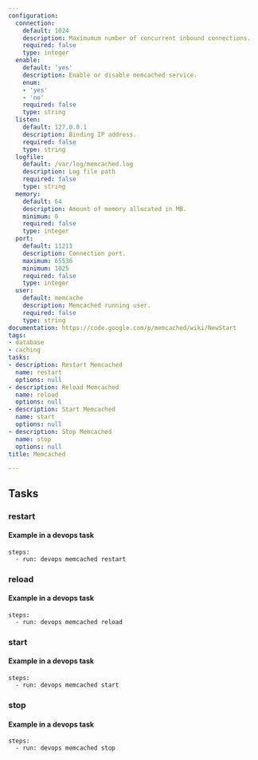 ```yaml
---
configuration:
  connection:
    default: 1024
    description: Maximumum number of concurrent inbound connections.
    required: false
    type: integer
  enable:
    default: 'yes'
    description: Enable or disable memcached service.
    enum:
    - 'yes'
    - 'no'
    required: false
    type: string
  listen:
    default: 127.0.0.1
    description: Binding IP address.
    required: false
    type: string
  logfile:
    default: /var/log/memcached.log
    description: Log file path
    required: false
    type: string
  memory:
    default: 64
    description: Amount of memory allocated in MB.
    minimum: 0
    required: false
    type: integer
  port:
    default: 11211
    description: Connection port.
    maximum: 65536
    minimum: 1025
    required: false
    type: integer
  user:
    default: memcache
    description: Memcached running user.
    required: false
    type: string
documentation: https://code.google.com/p/memcached/wiki/NewStart
tags:
- database
- caching
tasks:
- description: Restart Memcached
  name: restart
  options: null
- description: Reload Memcached
  name: reload
  options: null
- description: Start Memcached
  name: start
  options: null
- description: Stop Memcached
  name: stop
  options: null
title: Memcached

---
```


## Tasks
### restart

#### Example in a devops task

    steps:
      - run: devops memcached restart

### reload

#### Example in a devops task

    steps:
      - run: devops memcached reload

### start

#### Example in a devops task

    steps:
      - run: devops memcached start

### stop

#### Example in a devops task

    steps:
      - run: devops memcached stop
